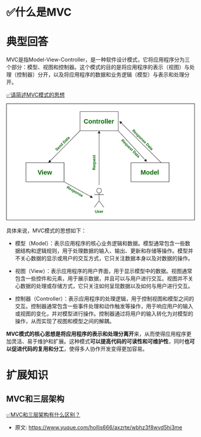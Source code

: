 # ✅什么是MVC
<!--page header-->

<a name="bPVBK"></a>
# 典型回答

MVC是指Model-View-Controller，是一种软件设计模式，它将应用程序分为三个部分：模型、视图和控制器。这个模式的目的是将应用程序的表示（视图）与处理（控制器）分开，以及将应用程序的数据和业务逻辑（模型）与表示和处理分开。

[✅请简述MVC模式的思想](https://www.yuque.com/hollis666/axzrte/hq5t8ratxwi3sg9s?view=doc_embed)

![image.png](./img/QV_ykZjw_1LqLfpg/1697714560316-8bd55f13-9e31-4066-8f94-46c05ad6d52f-818955.png)

具体来说，MVC模式的思想如下：

- 模型（Model）：表示应用程序的核心业务逻辑和数据。模型通常包含一些数据结构和逻辑规则，用于处理数据的输入、输出、更新和存储等操作。模型并不关心数据的显示或用户的交互方式，它只关注数据本身以及对数据的操作。

- 视图（View）：表示应用程序的用户界面，用于显示模型中的数据。视图通常包含一些控件和元素，用于展示数据，并且可以与用户进行交互。视图并不关心数据的处理或存储方式，它只关注如何呈现数据以及如何与用户进行交互。

- 控制器（Controller）：表示应用程序的处理逻辑，用于控制视图和模型之间的交互。控制器通常包含一些事件处理和动作触发等操作，用于响应用户的输入或视图的变化，并对模型进行操作。控制器通过将用户的输入转化为对模型的操作，从而实现了视图和模型之间的解耦。

**MVC模式的核心思想是将应用程序的表示和处理分离开**来，从而使得应用程序更加灵活、易于维护和扩展。这种模式**可以提高代码的可读性和可维护性**，同时**也可以促进代码的复用和分工**，使得多人协作开发变得更加容易。

<a name="lSXNz"></a>
# 扩展知识

<a name="jd1Jh"></a>
## MVC和三层架构
[✅MVC和三层架构有什么区别？](https://www.yuque.com/hollis666/axzrte/cgfbog294z86gbfz?view=doc_embed)


<!--page footer-->
- 原文: <https://www.yuque.com/hollis666/axzrte/wbhz3f8wvd5hi3me>